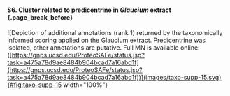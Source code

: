 #### S6. Cluster related to predicentrine in *Glaucium* extract {.page_break_before}

![Depiction of additional annotations (rank 1) returned by the taxonomically informed scoring applied on the Glaucium extract. Predicentrine was isolated, other annotations are putative. Full MN is available online: ([https://gnps.ucsd.edu/ProteoSAFe/status.jsp?task=a475a78d9ae8484b904bcad7a16abd1f](https://gnps.ucsd.edu/ProteoSAFe/status.jsp?task=a475a78d9ae8484b904bcad7a16abd1f))](images/taxo-supp-15.svg){#fig:taxo-supp-15 width="100%"}
